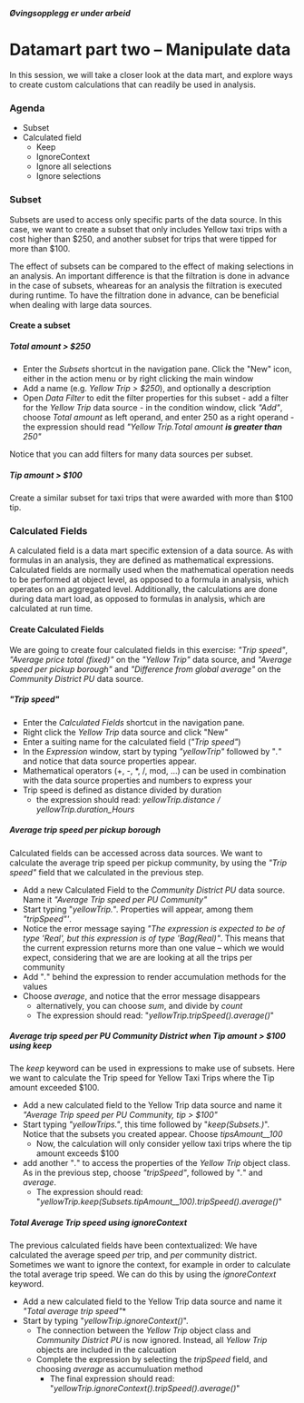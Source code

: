 
**_Øvingsopplegg er under arbeid_**

# Datamart part two – Manipulate data
In this session, we will take a closer look at the data mart, and explore ways to create custom calculations that can readily be used in analysis.  

### Agenda 
- Subset 
- Calculated field
    - Keep
    - IgnoreContext
    - Ignore all selections
    - Ignore selections


### Subset
Subsets are used to access only specific parts of the data source. In this case, we want to create a subset that only includes Yellow taxi trips with a cost higher than $250, and another subset for trips that were tipped for more than $100. 

The effect of subsets can be compared to the effect of making selections in an analysis. An important difference is that the filtration is done in advance in the case of subsets, wheareas for an analysis the filtration is executed during runtime. To have the filtration done in advance, can be beneficial when dealing with large data sources.

#### Create a subset ####
##### Total amount > $250 #####
 - Enter the *Subsets* shortcut in the navigation pane. Click the "New" icon, either in the action menu or by right clicking the main window
 - Add a name (e.g. *Yellow Trip > $250*), and optionally a description
 - Open *Data Filter* to edit the filter properties for this subset
		 -  add a filter for the *Yellow Trip* data source
		 - in the condition window, click *"Add"*, choose *Total amount*  as left operand, and enter 250 as a right operand
		 - the expression should read *"Yellow Trip.Total amount **is greater than** 250"*

Notice that you can add filters for many data sources per subset.

##### Tip amount > $100
Create a similar subset for taxi trips that were awarded with more than $100 tip.

### Calculated Fields ###
A calculated field is a data mart specific extension of a data source. As with formulas in an analysis, they are defined as mathematical expressions. Calculated fields are normally used when the mathematical operation needs to be performed at object level, as opposed to a formula in analysis, which operates on an aggregated level. Additionally, the calculations are done during data mart load, as opposed to formulas in analysis, which are calculated at run time.

#### Create Calculated Fields ####
We are going to create four calculated fields in this exercise: *"Trip speed"*, *"Average price total (fixed)"* on the *"Yellow Trip"* data source, and *"Average speed per pickup borough"* and *"Difference from global average"* on the *Community District PU* data source.
##### "Trip speed" #####
- Enter the *Calculated Fields* shortcut in the navigation pane.
- Right click the *Yellow Trip* data source and click "New"
- Enter a suiting name for the calculated field (*"Trip speed"*)
- In the *Expression* window, start by typing *"yellowTrip"* followed by "*.*" and notice that data source properties appear.
- Mathematical operators (+, -, *, /, mod, …) can be used in combination with the data source properties and numbers to express your 
- Trip speed is defined as distance divided by duration
	- the expression should read: *yellowTrip.distance / yellowTrip.duration_Hours*

##### Average trip speed per pickup borough
Calculated fields can be accessed across data sources. We want to calculate the average trip speed per pickup community, by using the *"Trip speed"* field that we calculated in the previous step.

- Add a new Calculated Field to the *Community District PU* data source. Name it *"Average Trip speed per PU Community"*
- Start typing "*yellowTrip.*". Properties will appear, among them *"tripSpeed"'*. 
- Notice the error message saying *"The expression is expected to be of type 'Real', but this expression is of type 'Bag(Real)"*. This means that the current expression returns more than one value – which we would expect, considering that we are are looking at all the trips per community
- Add "*.*" behind the expression to render accumulation methods for the values
- Choose *average*, and notice that the error message disappears
	- alternatively, you can choose *sum*, and divide by *count*
	- The expression should read: "*yellowTrip.tripSpeed().average()*"


##### Average trip speed per PU Community District when Tip amount > $100 using *keep*
The *keep* keyword can be used in expressions to make use of subsets. Here we want to calculate the Trip speed for Yellow Taxi Trips where the Tip amount exceeded $100.

- Add a new calculated field to the Yellow Trip data source and name it *"Average Trip speed per PU Community, tip > $100"*
- Start typing *"yellowTrips."*, this time followed by "*keep(Subsets.)*". Notice that the subsets you created appear. Choose *tipsAmount__100*
	- Now, the calculation will only consider yellow taxi trips where the tip amount exceeds $100
- add another "*.*" to access the properties of the *Yellow Trip* object class. As in the previous step, choose *"tripSpeed"*, followed by "*.*" and *average*. 
	- The expression should read: "*yellowTrip.keep(Subsets.tipAmount__100).tripSpeed().average()*"

##### Total Average Trip speed using *ignoreContext* #####
The previous calculated fields have been contextualized: We have calculated the average speed *per* trip, and *per* community district. Sometimes we want to ignore the context, for example in order to calculate the total average trip speed. We can do this by using the *ignoreContext* keyword.

- Add a new calculated field to the Yellow Trip data source and name it *"Total average trip speed"**
- Start by typing "*yellowTrip.ignoreContext()*". 
	- The connection between the *Yellow Trip* object class and *Community District PU* is now ignored. Instead, all *Yellow Trip* objects are included in the calcuation 
	- Complete the expression by selecting the *tripSpeed* field, and choosing *average* as accumuluation method
		- The final expression should read: "*yellowTrip.ignoreContext().tripSpeed().average()*"


